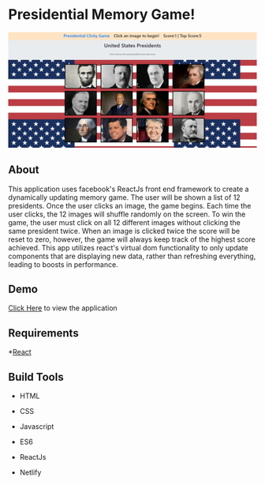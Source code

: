 # Presidential Memory Game!

![Screenshot](./src/screenshot.jpg)

## About

This application uses facebook's ReactJs front end framework to create a dynamically updating memory game. The user will be shown a list of 12 presidents. Once the user clicks an image, the game begins. Each time the user clicks, the 12 images will shuffle randomly on the screen. To win the game, the user must click on all 12 different images without clicking the same president twice. When an image is clicked twice the score will be reset to zero, however, the game will always keep track of the highest score achieved. This app utilizes react's virtual dom functionality to only update components that are displaying new data, rather than refreshing everything, leading to boosts in performance.

## Demo

[Click Here](https://clicky-game-278.netlify.com/) to view the application

## Requirements

*[React](https://reactjs.org/)

## Build Tools

* HTML

* CSS

* Javascript

* ES6

* ReactJs

* Netlify